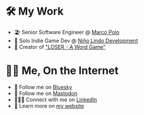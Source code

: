 # 🛠️ My Work

- 🏖️ Senior Software Engineer @ [Marco Polo](https://marcopolo.me)
- 🧩 Solo Indie Game Dev @ [Niño Lindo Development](https://ninolindo.dev)
- 🐸 Creator of ["LOSER - A Word Game"](https://apps.apple.com/us/app/loser-a-word-game/id1605672195)

# 👋🏽 Me, On the Internet

- 🦋 Follow me on [Bluesky](https://bsky.app/profile/adammagana.com)
- 🐘 Follow me on [Mastodon](https://mastodon.social/@adammagana)
- 🫱🏻‍🫲 Connect with me on [LinkedIn](https://www.linkedin.com/in/adammagana/)
- 👤 Learn more on [my website](https://adammagana.com)
